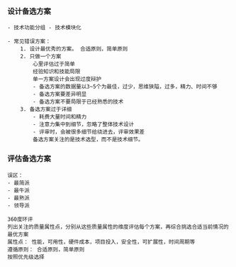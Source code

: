 ### 设计备选方案

    - 技术功能分组 - 技术模块化

    - 常见错误方案：
        1. 设计最优秀的方案。 合适原则，简单原则
        2. 只做一个方案
            心里评估过于简单
            经验知识和技能局限
            单一方案设计会出现过度辩护
            - 备选方案的数据量以3~5个为最佳，过少，思维狭隘，过多，精力、时间不够
            - 备选方案要差异明显
            - 备选方案不要局限于已经熟悉的技术
        3. 备选方案过于详细
            - 耗费大量时间和精力
            - 注意力集中到细节，忽略了整体技术设计
            - 评审时，会被很多细节给绕进去，评审效果差
            备选方案关注的是技术选型，而不是技术细节。

### 评估备选方案
    误区：
    - 最简派
    - 最牛派
    - 最熟派
    - 领导派

    360度环评
    列出关注的质量属性点，分别从这些质量属性的维度评估每个方案，再综合挑选合适当前情况的最优方案
    属性点： 性能，可用性，硬件成本，项目投入，安全性，可扩展性，时间周期等
    遵循原则： 合适原则，简单原则
    按照优先级选择

